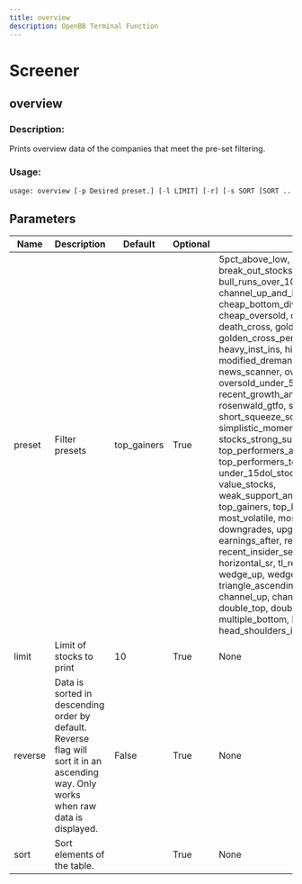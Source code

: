 ```yaml
---
title: overview
description: OpenBB Terminal Function
---
```


# Screener

## overview

### Description: 

Prints overview data of the companies that meet the pre-set filtering.

### Usage: 
```python
usage: overview [-p Desired preset.] [-l LIMIT] [-r] [-s SORT [SORT ...]]
```

## Parameters

| Name | Description | Default | Optional | Choices |
| ---- | ----------- | ------- | -------- | ------- |
| preset | Filter presets | top_gainers | True | 5pct_above_low,  analyst_strong_buy,  break_out_stocks,  buffett_like,  bull_runs_over_10pct,  channel_up_and_low_debt_and_sma_50and200,  cheap_bottom_dividend,  cheap_dividend,  cheap_oversold,  continued_momentum_scan,  death_cross,  golden_cross,  golden_cross_penny,  growth_stocks,  heavy_inst_ins,  high_vol_and_low_debt,  modified_dreman,  modified_neff,  news_scanner,  oversold,  oversold_under_3dol,  oversold_under_5dol,  potential_reversals,  recent_growth_and_support,  rosenwald,  rosenwald_gtfo,  sexy_year,  short_squeeze_scan,  simplistic_momentum_scanner_under_7dol,  stocks_strong_support_levels,  template,  top_performers_all,  top_performers_healthcare,  top_performers_tech,  undervalue,  under_15dol_stocks,  unusual_volume,  value_stocks,  weak_support_and_top_performers,  top_gainers,  top_losers,  new_high,  new_low,  most_volatile,  most_active,  overbought,  downgrades,  upgrades,  earnings_before,  earnings_after,  recent_insider_buying,  recent_insider_selling,  major_news,  horizontal_sr,  tl_resistance,  tl_support,  wedge_up,  wedge_down,  wedge,  triangle_ascending,  triangle_descending,  channel_up,  channel_down,  channel,  double_top,  double_bottom,  multiple_top,  multiple_bottom,  head_shoulders,  head_shoulders_inverse |
| limit | Limit of stocks to print | 10 | True | None |
| reverse | Data is sorted in descending order by default. Reverse flag will sort it in an ascending way. Only works when raw data is displayed. | False | True | None |
| sort | Sort elements of the table. |  | True | None |


